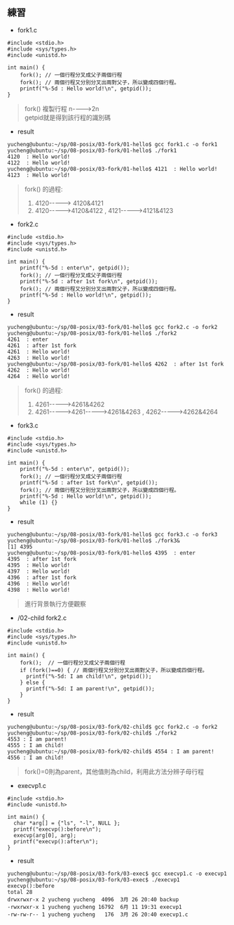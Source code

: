 ## 練習
* fork1.c
```
#include <stdio.h> 
#include <sys/types.h> 
#include <unistd.h>

int main() { 
    fork(); // 一個行程分叉成父子兩個行程
    fork(); // 兩個行程又分別分叉出兩對父子，所以變成四個行程。
    printf("%-5d : Hello world!\n", getpid());
}

```
>fork() 複製行程 n---->2n <br>
>getpid就是得到該行程的識別碼
* result
```
yucheng@ubuntu:~/sp/08-posix/03-fork/01-hello$ gcc fork1.c -o fork1
yucheng@ubuntu:~/sp/08-posix/03-fork/01-hello$ ./fork1
4120  : Hello world!
4122  : Hello world!
yucheng@ubuntu:~/sp/08-posix/03-fork/01-hello$ 4121  : Hello world!
4123  : Hello world!
```
>fork() 的過程: 
>1. 4120-----> 4120&4121
>2. 4120----->4120&4122 , 4121----->4121&4123
* fork2.c
```
#include <stdio.h> 
#include <sys/types.h> 
#include <unistd.h>

int main() { 
    printf("%-5d : enter\n", getpid());
    fork(); // 一個行程分叉成父子兩個行程
    printf("%-5d : after 1st fork\n", getpid());
    fork(); // 兩個行程又分別分叉出兩對父子，所以變成四個行程。
    printf("%-5d : Hello world!\n", getpid());
}
```
* result 
```
yucheng@ubuntu:~/sp/08-posix/03-fork/01-hello$ gcc fork2.c -o fork2
yucheng@ubuntu:~/sp/08-posix/03-fork/01-hello$ ./fork2
4261  : enter
4261  : after 1st fork
4261  : Hello world!
4263  : Hello world!
yucheng@ubuntu:~/sp/08-posix/03-fork/01-hello$ 4262  : after 1st fork
4262  : Hello world!
4264  : Hello world!
```
> fork() 的過程:
> 1. 4261----->4261&4262
> 2. 4261----->4261----->4261&4263 , 4262----->4262&4264
* fork3.c 
```
#include <stdio.h> 
#include <sys/types.h> 
#include <unistd.h>

int main() { 
    printf("%-5d : enter\n", getpid());
    fork(); // 一個行程分叉成父子兩個行程
    printf("%-5d : after 1st fork\n", getpid());
    fork(); // 兩個行程又分別分叉出兩對父子，所以變成四個行程。
    printf("%-5d : Hello world!\n", getpid());
    while (1) {}
}

```
* result
```
yucheng@ubuntu:~/sp/08-posix/03-fork/01-hello$ gcc fork3.c -o fork3
yucheng@ubuntu:~/sp/08-posix/03-fork/01-hello$ ./fork3&
[1] 4395
yucheng@ubuntu:~/sp/08-posix/03-fork/01-hello$ 4395  : enter
4395  : after 1st fork
4395  : Hello world!
4397  : Hello world!
4396  : after 1st fork
4396  : Hello world!
4398  : Hello world!
```
>進行背景執行方便觀察

* /02-child fork2.c
```
#include <stdio.h> 
#include <sys/types.h> 
#include <unistd.h>

int main() { 
    fork();  // 一個行程分叉成父子兩個行程
    if (fork()==0) { // 兩個行程又分別分叉出兩對父子，所以變成四個行程。
      printf("%-5d: I am child!\n", getpid());
    } else {
      printf("%-5d: I am parent!\n", getpid());
    }
}
```
* result 
```
yucheng@ubuntu:~/sp/08-posix/03-fork/02-child$ gcc fork2.c -o fork2
yucheng@ubuntu:~/sp/08-posix/03-fork/02-child$ ./fork2
4553 : I am parent!
4555 : I am child!
yucheng@ubuntu:~/sp/08-posix/03-fork/02-child$ 4554 : I am parent!
4556 : I am child!
```
>fork()=0則為parent，其他值則為child，利用此方法分辨子母行程

* execvp1.c
```
#include <stdio.h>
#include <unistd.h>

int main() {
  char *arg[] = {"ls", "-l", NULL };
  printf("execvp():before\n");
  execvp(arg[0], arg);
  printf("execvp():after\n");
}
```
* result
```
yucheng@ubuntu:~/sp/08-posix/03-fork/03-exec$ gcc execvp1.c -o execvp1
yucheng@ubuntu:~/sp/08-posix/03-fork/03-exec$ ./execvp1
execvp():before
total 28
drwxrwxr-x 2 yucheng yucheng  4096  3月 26 20:40 backup
-rwxrwxr-x 1 yucheng yucheng 16792  6月 11 19:31 execvp1
-rw-rw-r-- 1 yucheng yucheng   176  3月 26 20:40 execvp1.c
```